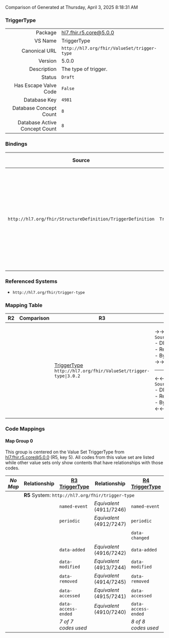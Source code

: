 Comparison of 
Generated at Thursday, April 3, 2025 8:18:31 AM

### TriggerType

|      |     |
| ---: | --- |
| Package | hl7.fhir.r5.core@5.0.0 |
| VS Name | TriggerType |
| Canonical URL | `http://hl7.org/fhir/ValueSet/trigger-type` |
| Version | 5.0.0 |
| Description | The type of trigger. |
| Status | `Draft` |
| Has Escape Valve Code | `False` |
| Database Key | `4981` |
| Database Concept Count | `8` |
| Database Active Concept Count | `8` |
### Bindings

| Source | Element | Binding | Strength | Element Short |
| ------ | ------- | ------- | -------- | ------------- |
| `http://hl7.org/fhir/StructureDefinition/TriggerDefinition` | `TriggerDefinition.type` | `http://hl7.org/fhir/ValueSet/trigger-type\|5.0.0` | `Required` | named-event \| periodic \| data-changed \| data-added \| data-modified \| data-removed \| data-accessed \| data-access-ended |

### Referenced Systems

* `http://hl7.org/fhir/trigger-type`
### Mapping Table

| R2 | Comparison | R3 | Comparison | R4 | Comparison | R4B | Comparison | R5
| --- | --- | --- | --- | --- | --- | --- | --- | ---
| | | [TriggerType](/docs/R3/ValueSets/TriggerType.md)<br/> `http://hl7.org/fhir/ValueSet/trigger-type\|3.0.2` | →→→→→→→<br/>`SourceIsNarrowerThanTarget`<br/>- DBKey: `524`<br/>- Reviewed: `n/a`<br/>- By: `n/a`<br/>→→→→→→→<hr/>←←←←←←←<br/>`SourceIsBroaderThanTarget`<br/>- DBKey: `745`<br/>- Reviewed: `n/a`<br/>- By: `n/a`<br/>←←←←←←←| [TriggerType](/docs/R4/ValueSets/TriggerType.md)<br/> `http://hl7.org/fhir/ValueSet/trigger-type\|4.0.1` | →→→→→→→<br/>`Equivalent`<br/>- DBKey: `1767`<br/>- Reviewed: `n/a`<br/>- By: `n/a`<br/>→→→→→→→<hr/>←←←←←←←<br/>`Equivalent`<br/>- DBKey: `1768`<br/>- Reviewed: `n/a`<br/>- By: `n/a`<br/>←←←←←←←| [TriggerType](/docs/R4B/ValueSets/TriggerType.md)<br/> `http://hl7.org/fhir/ValueSet/trigger-type\|4.3.0` | →→→→→→→<br/>`Equivalent`<br/>- DBKey: `1007`<br/>- Reviewed: `n/a`<br/>- By: `n/a`<br/>→→→→→→→<hr/>←←←←←←←<br/>`Equivalent`<br/>- DBKey: `1268`<br/>- Reviewed: `n/a`<br/>- By: `n/a`<br/>←←←←←←←| [TriggerType](/docs/R5/ValueSets/TriggerType.md)<br/> `http://hl7.org/fhir/ValueSet/trigger-type\|5.0.0` 

### Code Mappings


#### Map Group 0

This group is centered on the Value Set TriggerType from hl7.fhir.r5.core@5.0.0 (R5, key 5).
All codes from this value set are listed while other value sets only show contents that have relationships with those codes.

| *No Map* | Relationship | [R3 TriggerType](/docs/R3/ValueSets/TriggerType.md)| Relationship | [R4 TriggerType](/docs/R4/ValueSets/TriggerType.md)| Relationship | [R4B TriggerType](/docs/R4B/ValueSets/TriggerType.md)| Relationship | R5 TriggerType
| --- | --- | --- | --- | --- | --- | --- | --- | ---
| <td colspan="8">**R5** System: `http://hl7.org/fhir/trigger-type`
| | | `named-event`| _Equivalent_ <br/>(4911/7246)| `named-event`| _Equivalent_ <br/>(18336/18337)| `named-event`| _Equivalent_ <br/>(9494/11833)| **`named-event`**
| | | `periodic`| _Equivalent_ <br/>(4912/7247)| `periodic`| _Equivalent_ <br/>(18338/18339)| `periodic`| _Equivalent_ <br/>(9495/11834)| **`periodic`**
| | | | | `data-changed`| _Equivalent_ <br/>(18340/18341)| `data-changed`| _Equivalent_ <br/>(9492/11831)| **`data-changed`**
| | | `data-added`| _Equivalent_ <br/>(4916/7242)| `data-added`| _Equivalent_ <br/>(18342/18343)| `data-added`| _Equivalent_ <br/>(9499/11838)| **`data-added`**
| | | `data-modified`| _Equivalent_ <br/>(4913/7244)| `data-modified`| _Equivalent_ <br/>(18344/18345)| `data-modified`| _Equivalent_ <br/>(9496/11835)| **`data-modified`**
| | | `data-removed`| _Equivalent_ <br/>(4914/7245)| `data-removed`| _Equivalent_ <br/>(18346/18347)| `data-removed`| _Equivalent_ <br/>(9497/11836)| **`data-removed`**
| | | `data-accessed`| _Equivalent_ <br/>(4915/7241)| `data-accessed`| _Equivalent_ <br/>(18348/18349)| `data-accessed`| _Equivalent_ <br/>(9498/11837)| **`data-accessed`**
| | | `data-access-ended`| _Equivalent_ <br/>(4910/7240)| `data-access-ended`| _Equivalent_ <br/>(18350/18351)| `data-access-ended`| _Equivalent_ <br/>(9493/11832)| **`data-access-ended`**
| | | *7 of 7 codes used* | | *8 of 8 codes used* | | *8 of 8 codes used* | | *8 of 8 codes used* 


